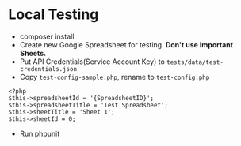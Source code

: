 # Local Testing
- composer install
- Create new Google Spreadsheet for testing. **Don't use Important Sheets.**
- Put API Credentials(Service Account Key) to `tests/data/test-credentials.json`
- Copy `test-config-sample.php`, rename to `test-config.php`

```
<?php
$this->spreadsheetId = '{SpreadsheetID}';
$this->spreadsheetTitle = 'Test Spreadsheet';
$this->sheetTitle = 'Sheet 1';
$this->sheetId = 0;

```

- Run phpunit
